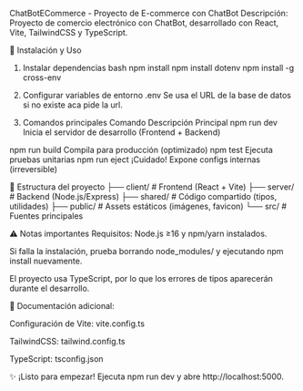 ChatBotECommerce - Proyecto de E-commerce con ChatBot
Descripción:
Proyecto de comercio electrónico con ChatBot, desarrollado con React, Vite, TailwindCSS y TypeScript.

🚀 Instalación y Uso
1. Instalar dependencias
bash
npm install
npm install dotenv 
npm install -g cross-env

2. Configurar variables de entorno
.env Se usa el URL de la base de datos si no existe aca pide la url.

3. Comandos principales
Comando	Descripción
Principal
npm run dev	Inicia el servidor de desarrollo (Frontend + Backend)


npm run build	Compila para producción (optimizado)
npm test	Ejecuta pruebas unitarias
npm run eject	¡Cuidado! Expone configs internas (irreversible)



📂 Estructura del proyecto
├── client/       # Frontend (React + Vite)
├── server/       # Backend (Node.js/Express)
├── shared/       # Código compartido (tipos, utilidades)
├── public/       # Assets estáticos (imágenes, favicon)
└── src/          # Fuentes principales


⚠️ Notas importantes
Requisitos: Node.js ≥16 y npm/yarn instalados.

Si falla la instalación, prueba borrando node_modules/ y ejecutando npm install nuevamente.

El proyecto usa TypeScript, por lo que los errores de tipos aparecerán durante el desarrollo.

📌 Documentación adicional:

Configuración de Vite: vite.config.ts

TailwindCSS: tailwind.config.ts

TypeScript: tsconfig.json

✨ ¡Listo para empezar! Ejecuta npm run dev y abre http://localhost:5000.
